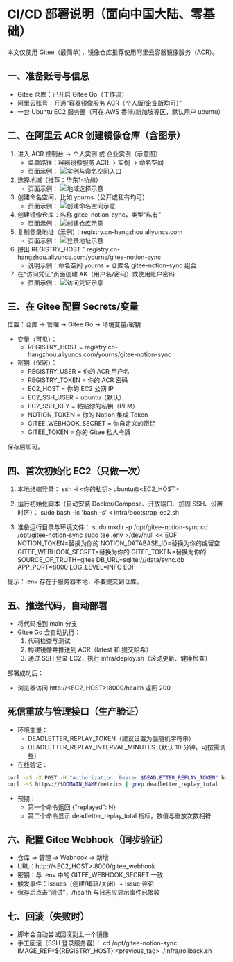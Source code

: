 # CI/CD 部署说明（面向中国大陆、零基础）

本文仅使用 Gitee（最简单），镜像仓库推荐使用阿里云容器镜像服务（ACR）。

## 一、准备账号与信息

- Gitee 仓库：已开启 Gitee Go（工作流）
- 阿里云账号：开通“容器镜像服务 ACR（个人版/企业版均可）”
- 一台 Ubuntu EC2 服务器（可在 AWS 香港/新加坡等区，默认用户 ubuntu）

## 二、在阿里云 ACR 创建镜像仓库（含图示）

1) 进入 ACR 控制台 → 个人实例 或 企业实例（示意图）
   - 菜单路径：容器镜像服务 ACR → 实例 → 命名空间
   - 页面示例：
     ![实例与命名空间入口](./images/acr-namespace.png)
2) 选择地域（推荐：华东1-杭州）
   - 页面示例：
     ![地域选择示意](./images/acr-namespace.png)
3) 创建命名空间，比如 yourns（公开或私有均可）
   - 页面示例：
     ![创建命名空间示意](./images/acr-namespace.png)
4) 创建镜像仓库：名称 gitee-notion-sync，类型“私有”
   - 页面示例：
     ![创建仓库示意](./images/acr-repo.png)
5) 复制登录地址（示例）：registry.cn-hangzhou.aliyuncs.com
   - 页面示例：
     ![登录地址示意](./images/acr-login-endpoint.png)
6) 拼出 REGISTRY_HOST：registry.cn-hangzhou.aliyuncs.com/yourns/gitee-notion-sync
   - 说明示例：命名空间 yourns + 仓库名 gitee-notion-sync 组合
7) 在“访问凭证”页面创建 AK（用户名/密码）或使用账户密码
   - 页面示例：
     ![访问凭证示意](./images/acr-login-endpoint.png)

## 三、在 Gitee 配置 Secrets/变量

位置：仓库 → 管理 → Gitee Go → 环境变量/密钥

- 变量（可见）：
  - REGISTRY_HOST = registry.cn-hangzhou.aliyuncs.com/yourns/gitee-notion-sync
- 密钥（保密）：
  - REGISTRY_USER = 你的 ACR 用户名
  - REGISTRY_TOKEN = 你的 ACR 密码
  - EC2_HOST = 你的 EC2 公网 IP
  - EC2_SSH_USER = ubuntu（默认）
  - EC2_SSH_KEY = 粘贴你的私钥（PEM）
  - NOTION_TOKEN = 你的 Notion 集成 Token
  - GITEE_WEBHOOK_SECRET = 你自定义的密钥
  - GITEE_TOKEN = 你的 Gitee 私人令牌

保存后即可。

## 四、首次初始化 EC2（只做一次）

1) 本地终端登录：
   ssh -i <你的私钥> ubuntu@<EC2_HOST>

2) 运行初始化脚本（自动安装 Docker/Compose、开放端口、加固 SSH、设置时区）：
   sudo bash -lc 'bash -s' < infra/bootstrap_ec2.sh

3) 准备运行目录与环境文件：
   sudo mkdir -p /opt/gitee-notion-sync
   cd /opt/gitee-notion-sync
   sudo tee .env >/dev/null <<'EOF'
NOTION_TOKEN=替换为你的
NOTION_DATABASE_ID=替换为你的或留空
GITEE_WEBHOOK_SECRET=替换为你的
GITEE_TOKEN=替换为你的
SOURCE_OF_TRUTH=gitee
DB_URL=sqlite:///data/sync.db
APP_PORT=8000
LOG_LEVEL=INFO
EOF

提示：.env 存在于服务器本地，不要提交到仓库。

## 五、推送代码，自动部署

- 将代码推到 main 分支
- Gitee Go 会自动执行：
  1) 代码检查与测试
  2) 构建镜像并推送到 ACR（latest 和 提交哈希）
  3) 通过 SSH 登录 EC2，执行 infra/deploy.sh（滚动更新、健康检查）

部署成功后：
- 浏览器访问 http://<EC2_HOST>:8000/health 返回 200

## 死信重放与管理接口（生产验证）

- 环境变量：
  - DEADLETTER_REPLAY_TOKEN（建议设置为强随机字符串）
  - DEADLETTER_REPLAY_INTERVAL_MINUTES（默认 10 分钟，可按需调整）
- 在线验证：

```bash
curl -sS -X POST -H "Authorization: Bearer $DEADLETTER_REPLAY_TOKEN" https://$DOMAIN_NAME/replay-deadletters
curl -sS https://$DOMAIN_NAME/metrics | grep deadletter_replay_total
```

- 预期：
  - 第一个命令返回 {"replayed": N}
  - 第二个命令显示 deadletter_replay_total 指标，数值与重放次数相符


## 六、配置 Gitee Webhook（同步验证）

- 仓库 → 管理 → Webhook → 新增
- URL：http://<EC2_HOST>:8000/gitee_webhook
- 密钥：与 .env 中的 GITEE_WEBHOOK_SECRET 一致
- 触发事件：Issues（创建/编辑/关闭）+ Issue 评论
- 保存后点击“测试”，/health 与日志应显示事件已接收

## 七、回滚（失败时）

- 脚本会自动尝试回滚到上一个镜像
- 手工回滚（SSH 登录服务器）：
  cd /opt/gitee-notion-sync
  IMAGE_REF=${REGISTRY_HOST}:<previous_tag> ./infra/rollback.sh
